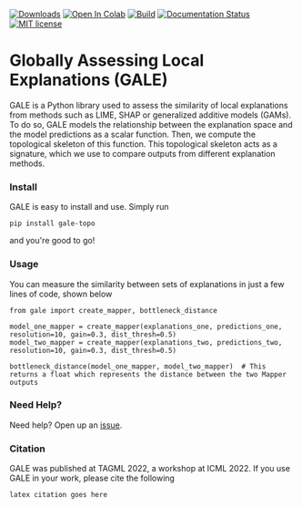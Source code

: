 [![Downloads](https://static.pepy.tech/personalized-badge/gale-topo?period=total&units=international_system&left_color=grey&right_color=blue&left_text=Downloads)](https://pepy.tech/project/gale-topo) [![Open In Colab](https://colab.research.google.com/assets/colab-badge.svg)](https://colab.research.google.com/drive/16JhR2nhm9J-9KtqmuxGsKMIGL_5c_42N?usp=sharing)
 [![Build](https://github.com/pnxenopoulos/gale/actions/workflows/build.yml/badge.svg)](https://github.com/pnxenopoulos/gale/actions/workflows/build.yml) [![Documentation Status](https://readthedocs.org/projects/gale/badge/?version=latest)](https://gale.readthedocs.io/en/latest/?badge=latest) [![MIT license](https://img.shields.io/badge/License-MIT-blue.svg)](https://github.com/pnxenopoulos/gale/blob/main/LICENSE)

# Globally Assessing Local Explanations (GALE)
GALE is a Python library used to assess the similarity of local explanations from methods such as LIME, SHAP or generalized additive models (GAMs). To do so, GALE models the relationship between the explanation space and the model predictions as a scalar function. Then, we compute the topological skeleton of this function. This topological skeleton acts as a signature, which we use to compare outputs from different explanation methods. 

### Install
GALE is easy to install and use. Simply run 

```
pip install gale-topo
```

and you're good to go!

### Usage
You can measure the similarity between sets of explanations in just a few lines of code, shown below

```
from gale import create_mapper, bottleneck_distance

model_one_mapper = create_mapper(explanations_one, predictions_one, resolution=10, gain=0.3, dist_thresh=0.5)
model_two_mapper = create_mapper(explanations_two, predictions_two, resolution=10, gain=0.3, dist_thresh=0.5)

bottleneck_distance(model_one_mapper, model_two_mapper)  # This returns a float which represents the distance between the two Mapper outputs
```

### Need Help?
Need help? Open up an [issue](https://github.com/pnxenopoulos/gale/issues).

### Citation
GALE was published at TAGML 2022, a workshop at ICML 2022. If you use GALE in your work, please cite the following

```
latex citation goes here
```
